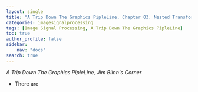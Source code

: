 ```yaml
---
layout: single
title: "A Trip Down The Graphics PipleLine, Chapter 03. Nested Transformations and Blobby Man"
categories: imagesignalprocessing
tags: [Image Signal Processing, A Trip Down The Graphics PipleLine]
toc: true
author_profile: false
sidebar:
    nav: "docs"
search: true
---
```


*A Trip Down The Graphics PipleLine, Jim Blinn's Corner*



- There are 
